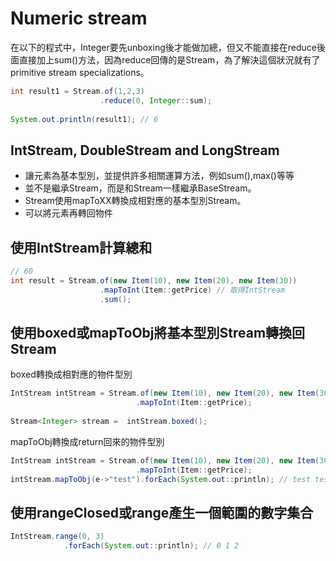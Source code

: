 # Numeric stream
在以下的程式中，Integer要先unboxing後才能做加總，但又不能直接在reduce後面直接加上sum()方法，因為reduce回傳的是Stream，為了解決這個狀況就有了 primitive stream specializations。
```java
int result1 = Stream.of(1,2,3)
                    .reduce(0, Integer::sum);
		
System.out.println(result1); // 6
```

## IntStream, DoubleStream and LongStream
* 讓元素為基本型別，並提供許多相關運算方法，例如sum(),max()等等
* 並不是繼承Stream，而是和Stream一樣繼承BaseStream。
* Stream使用mapToXX轉換成相對應的基本型別Stream。
* 可以將元素再轉回物件

## 使用IntStream計算總和
```java
// 60
int result = Stream.of(new Item(10), new Item(20), new Item(30))
                    .mapToInt(Item::getPrice) // 取得IntStream
                    .sum();
```

## 使用boxed或mapToObj將基本型別Stream轉換回Stream
boxed轉換成相對應的物件型別
```java
IntStream intStream = Stream.of(new Item(10), new Item(20), new Item(30))
                            .mapToInt(Item::getPrice);
		
Stream<Integer> stream =  intStream.boxed();
```
mapToObj轉換成return回來的物件型別
```java
IntStream intStream = Stream.of(new Item(10), new Item(20), new Item(30))
							.mapToInt(Item::getPrice);
intStream.mapToObj(e->"test").forEach(System.out::println); // test test test 
```
## 使用rangeClosed或range產生一個範圍的數字集合
```java
IntStream.range(0, 3)
		    .forEach(System.out::println); // 0 1 2
```